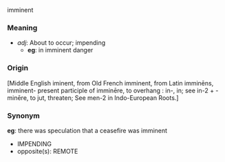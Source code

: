 imminent
### Meaning
+ _adj_: About to occur; impending
    + __eg__: in imminent danger

### Origin

[Middle English iminent, from Old French imminent, from Latin imminēns, imminent- present participle of imminēre, to overhang : in-, in; see in-2 + -minēre, to jut, threaten; See men-2 in Indo-European Roots.]

### Synonym

__eg__: there was speculation that a ceasefire was imminent

+ IMPENDING
+ opposite(s): REMOTE


